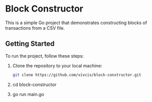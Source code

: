 # Block Constructor

This is a simple Go project that demonstrates constructing blocks of transactions from a CSV file.

## Getting Started

To run the project, follow these steps:

1. Clone the repository to your local machine:

   ```bash
   git clone https://github.com/vivcis/block-constructor.git
2. cd block-constructor
3. go run main.go